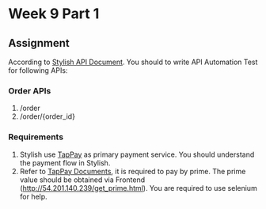 # Week 9 Part 1

## Assignment
According to [Stylish API Document](https://app.swaggerhub.com/apis-docs/YINGNTY/Stylish/1.0.0). You should to write API Automation Test for following APIs:  


### Order APIs 
1.  /order
2.  /order/{order_id}

### Requirements
1. Stylish use [TapPay](https://www.tappaysdk.com/en/) as primary payment service. You should understand the payment flow in Stylish.
2. Refer to [TapPay Documents](https://docs.tappaysdk.com/tutorial/zh/portal.html), it is required to pay by prime. The prime value should be obtained via Frontend (http://54.201.140.239/get_prime.html). You are required to use selenium for help.  